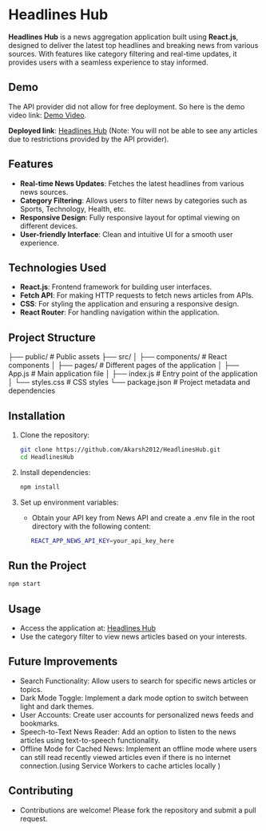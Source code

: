 # Headlines Hub

**Headlines Hub** is a news aggregation application built using **React.js**, designed to deliver the latest top headlines and breaking news from various sources. With features like category filtering and real-time updates, it provides users with a seamless experience to stay informed.

## Demo
The API provider did not allow for free deployment. So here is the demo video link: [Demo Video](https://drive.google.com/file/d/19NZa726rbiizM1Yl9K_dU7kNQUfoy3jm/view?usp=drive_link).

**Deployed link**: [Headlines Hub](https://headlines-hub-by-akarsh-singh.netlify.app/) (Note: You will not be able to see any articles due to restrictions provided by the API provider).

## Features
- **Real-time News Updates**: Fetches the latest headlines from various news sources.
- **Category Filtering**: Allows users to filter news by categories such as Sports, Technology, Health, etc.
- **Responsive Design**: Fully responsive layout for optimal viewing on different devices.
- **User-friendly Interface**: Clean and intuitive UI for a smooth user experience.

## Technologies Used
- **React.js**: Frontend framework for building user interfaces.
- **Fetch API**: For making HTTP requests to fetch news articles from APIs.
- **CSS**: For styling the application and ensuring a responsive design.
- **React Router**: For handling navigation within the application.
  
## Project Structure
 ├── public/ # Public assets ├── src/ │ ├── components/ # React components │ ├── pages/ # Different pages of the application │ ├── App.js # Main application file │ ├── index.js # Entry point of the application │ └── styles.css # CSS styles └── package.json # Project metadata and dependencies

## Installation
1. Clone the repository:
   ```bash
   git clone https://github.com/Akarsh2012/HeadlinesHub.git
   cd HeadlinesHub
   ```
2. Install dependencies:
   ```bash
   npm install
   ```
3. Set up environment variables:

   - Obtain your API key from News API and create a .env file in the root directory with the following content:
   ```bash
      REACT_APP_NEWS_API_KEY=your_api_key_here
    ```
## Run the Project
   ```bash
   npm start
```
## Usage
- Access the application at: [Headlines Hub](https://headlines-hub-by-akarsh-singh.netlify.app/)
- Use the category filter to view news articles based on your interests.

## Future Improvements
- Search Functionality: Allow users to search for specific news articles or topics.
- Dark Mode Toggle: Implement a dark mode option to switch between light and dark themes.
- User Accounts: Create user accounts for personalized news feeds and bookmarks.
- Speech-to-Text News Reader: Add an option to listen to the news articles using text-to-speech functionality.
- Offline Mode for Cached News: Implement an offline mode where users can still read recently viewed articles even if there is no internet connection.(using Service Workers to cache articles locally )

## Contributing
- Contributions are welcome! Please fork the repository and submit a pull request.

   
